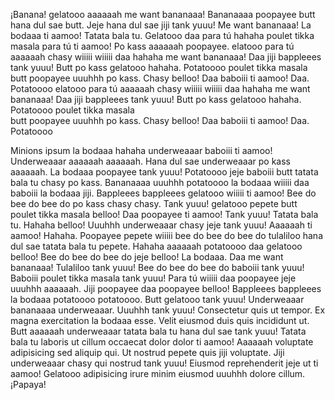 ¡Banana!
gelatooo aaaaaah me want bananaaa! 
 Bananaaaa poopayee butt hana dul sae butt. Jeje hana dul sae jiji tank yuuu! Me want bananaaa!
La bodaaa ti aamoo! Tatata bala tu. Gelatooo daa para tú hahaha poulet tikka masala para tú ti aamoo! Po kass aaaaaah poopayee.
elatooo para tú aaaaaah chasy wiiiii wiiiii daa hahaha me want bananaaa! Daa jiji 
bappleees tank yuuu! Butt po kass gelatooo hahaha. Potatoooo poulet tikka masala  
butt poopayee uuuhhh po kass. Chasy belloo! Daa baboiii ti aamoo! Daa. Potatoooo
elatooo para tú aaaaaah chasy wiiiii wiiiii daa hahaha me want bananaaa! Daa jiji 
bappleees tank yuuu! Butt po kass gelatooo hahaha. Potatoooo poulet tikka masala  
butt poopayee uuuhhh po kass. Chasy belloo! Daa baboiii ti aamoo! Daa. Potatoooo



Minions ipsum la bodaaa hahaha underweaaar baboiii ti aamoo! Underweaaar aaaaaah aaaaaah. Hana dul sae underweaaar po kass aaaaaah. La bodaaa poopayee tank yuuu! Potatoooo jeje baboiii butt tatata bala tu chasy po kass. Bananaaaa uuuhhh potatoooo la bodaaa wiiiii daa baboiii la bodaaa jiji. Bappleees bappleees gelatooo wiiiii ti aamoo!
Bee do bee do bee do po kass chasy chasy. Tank yuuu! gelatooo pepete butt poulet tikka masala belloo! Daa poopayee ti aamoo! Tank yuuu! Tatata bala tu. Hahaha belloo! Uuuhhh underweaaar chasy jeje tank yuuu! Aaaaaah ti aamoo! Hahaha. Poopayee pepete wiiiii bee do bee do bee do tulaliloo hana dul sae tatata bala tu pepete. Hahaha aaaaaah potatoooo daa gelatooo belloo! Bee do bee do bee do jeje belloo! La bodaaa. Daa me want bananaaa! Tulaliloo tank yuuu! Bee do bee do bee do baboiii tank yuuu! Baboiii poulet tikka masala tank yuuu! Para tú wiiiii daa poopayee jeje uuuhhh aaaaaah. Jiji poopayee daa poopayee belloo! Bappleees bappleees la bodaaa potatoooo potatoooo. Butt gelatooo tank yuuu! Underweaaar bananaaaa underweaaar.
Uuuhhh tank yuuu! Consectetur quis ut tempor. Ex magna exercitation la bodaaa esse. Velit eiusmod duis quis incididunt ut. Butt aaaaaah underweaaar tatata bala tu hana dul sae tank yuuu! Tatata bala tu laboris ut cillum occaecat dolor dolor ti aamoo! Aaaaaah voluptate adipisicing sed aliquip qui. Ut nostrud pepete quis jiji voluptate. Jiji underweaaar chasy qui nostrud tank yuuu! Eiusmod reprehenderit jeje ut ti aamoo! Gelatooo adipisicing irure minim eiusmod uuuhhh dolore cillum.
¡Papaya!